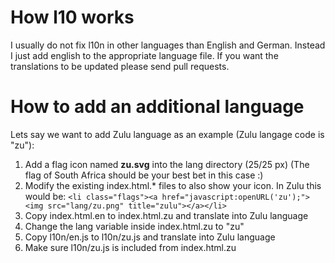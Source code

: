 # How l10 works

I usually do not fix l10n in other languages than English and German.
Instead I just add english to the appropriate language file.
If you want the translations to be updated please send pull requests.

# How to add an additional language

Lets say we want to add Zulu language as an example
(Zulu langage code is "zu"):

1. Add a flag icon named **zu.svg** into the lang directory (25/25 px)
   (The flag of South Africa should be your best bet in this case :)
2. Modify the existing index.html.* files to also show your icon.
   In Zulu this would be:
   `<li class="flags"><a href="javascript:openURL('zu');"><img src="lang/zu.png" title="zulu"></a></li>`
3. Copy index.html.en to index.html.zu and translate into Zulu language
4. Change the lang variable inside index.html.zu to "zu"
5. Copy l10n/en.js to l10n/zu.js and translate into Zulu language
6. Make sure l10n/zu.js is included from index.html.zu
